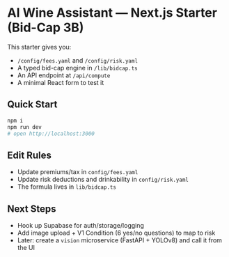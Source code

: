 # AI Wine Assistant — Next.js Starter (Bid-Cap 3B)

This starter gives you:
- `/config/fees.yaml` and `/config/risk.yaml`
- A typed bid-cap engine in `/lib/bidcap.ts`
- An API endpoint at `/api/compute`
- A minimal React form to test it

## Quick Start

```bash
npm i
npm run dev
# open http://localhost:3000
```

## Edit Rules
- Update premiums/tax in `config/fees.yaml`
- Update risk deductions and drinkability in `config/risk.yaml`
- The formula lives in `lib/bidcap.ts`

## Next Steps
- Hook up Supabase for auth/storage/logging
- Add image upload + V1 Condition (6 yes/no questions) to map to risk
- Later: create a `vision` microservice (FastAPI + YOLOv8) and call it from the UI
